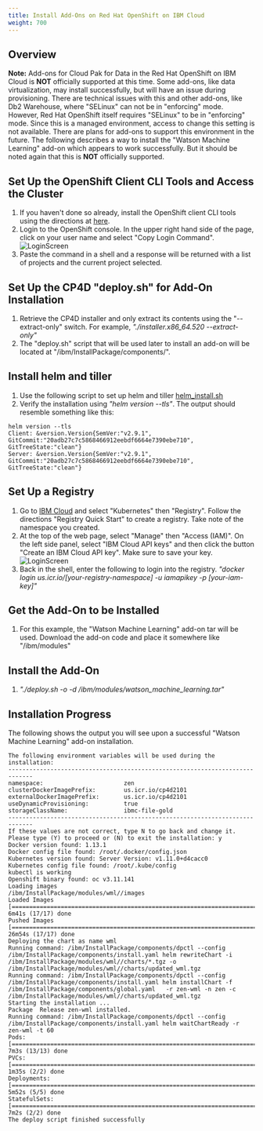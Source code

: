 ```yaml
---
title: Install Add-Ons on Red Hat OpenShift on IBM Cloud
weight: 700
---
```


## **Overview**
**Note:** Add-ons for Cloud Pak for Data in the Red Hat OpenShift on IBM Cloud is **NOT** officially supported at this time.  Some add-ons, like data virtualization, may install successfully, but will have an issue during provisioning.  There are technical issues with this and other add-ons, like Db2 Warehouse, where "SELinux" can not be in "enforcing" mode.  However, Red Hat OpenShift itself requires "SELinux" to be in "enforcing" mode.  Since this is a managed environment, access to change this setting is not available. 
There are plans for add-ons to support this environment in the future.  The following describes a way to install the "Watson Machine Learning" add-on which appears to work successfully.  But it should be noted again that this is **NOT** officially supported.

## Set Up the OpenShift Client CLI Tools and Access the Cluster
1. If you haven't done so already, install the OpenShift client CLI tools using the directions at [here](https://cloud.ibm.com/docs/openshift?topic=openshift-openshift-cli).
2. Login to the OpenShift console.  In the upper right hand side of the page, click on your user name and select "Copy Login Command".
![LoginScreen](https://pages.github.ibm.com/CASE/cloudpak-onboard-residency/assets/img/cp4d/qijunlogin.jpg)
3. Paste the command in a shell and a response will be returned with a list of projects and the current project selected.

## Set Up the CP4D "deploy.sh" for Add-On Installation
1. Retrieve the CP4D installer and only extract its contents using the "--extract-only" switch.  For example,
_"./installer.x86_64.520 --extract-only"_
2. The "deploy.sh" script that will be used later to install an add-on will be located at "/ibm/InstallPackage/components/".

## Install helm and tiller
1. Use the following script to set up helm and tiller
[ helm_install.sh](https://pages.github.ibm.com/CASE/cloudpak-onboard-residency/assets/img/helm_install.sh)
2. Verify the installation using
_"helm version --tls"_.  The output should resemble something like this:
```
helm version --tls
Client: &version.Version{SemVer:"v2.9.1", GitCommit:"20adb27c7c5868466912eebdf6664e7390ebe710", GitTreeState:"clean"}
Server: &version.Version{SemVer:"v2.9.1", GitCommit:"20adb27c7c5868466912eebdf6664e7390ebe710", GitTreeState:"clean"}
```

## Set Up a Registry
1. Go to [IBM Cloud](https://cloud.ibm.com) and select "Kubernetes" then "Registry".  Follow the directions "Registry Quick Start" to create a registry.  Take note of the namespace you created.
2. At the top of the web page, select "Manage" then "Access (IAM)". On the left side panel, select "IBM Cloud API keys" and then click the button "Create an IBM Cloud API key".  Make sure to save your key. ![LoginScreen](https://pages.github.ibm.com/CASE/cloudpak-onboard-residency/assets/img/cp4d/manageiam.jpg)
3. Back in the shell, enter the following to login into the registry.
_"docker login us.icr.io/[your-registry-namespace] -u iamapikey -p [your-iam-key]"_

## Get the Add-On to be Installed
1. For this example, the "Watson Machine Learning" add-on tar will be used.  Download the add-on code and place it somewhere like "/ibm/modules"

## Install the Add-On
1. _"./deploy.sh -o -d /ibm/modules/watson_machine_learning.tar"_

## Installation Progress
The following shows the output you will see upon a successful "Watson Machine Learning" add-on installation.
```
The following environment variables will be used during the installation:
-----------------------------------------------------------------------------
namespace:                       zen
clusterDockerImagePrefix:        us.icr.io/cp4d2101
externalDockerImagePrefix:       us.icr.io/cp4d2101
useDynamicProvisioning:          true
storageClassName:                ibmc-file-gold
-----------------------------------------------------------------------------
If these values are not correct, type N to go back and change it.
Please type (Y) to proceed or (N) to exit the installation: y
Docker version found: 1.13.1
Docker config file found: /root/.docker/config.json
Kubernetes version found: Server Version: v1.11.0+d4cacc0
Kubernetes config file found: /root/.kube/config
kubectl is working
Openshift binary found: oc v3.11.141
Loading images
/ibm/InstallPackage/modules/wml//images
Loaded Images [==============================================================================] 6m41s (17/17) done
Pushed Images [==============================================================================] 26m54s (17/17) done
Deploying the chart as name wml
Running command: /ibm/InstallPackage/components/dpctl --config /ibm/InstallPackage/components/install.yaml helm rewriteChart -i /ibm/InstallPackage/modules/wml//charts/*.tgz -o /ibm/InstallPackage/modules/wml//charts/updated_wml.tgz
Running command: /ibm/InstallPackage/components/dpctl --config /ibm/InstallPackage/components/install.yaml helm installChart -f /ibm/InstallPackage/components/global.yaml   -r zen-wml -n zen -c /ibm/InstallPackage/modules/wml//charts/updated_wml.tgz 
Starting the installation ...
Package  Release zen-wml installed.
Running command: /ibm/InstallPackage/components/dpctl --config /ibm/InstallPackage/components/install.yaml helm waitChartReady -r zen-wml -t 60
Pods:         [==============================================================================] 7m3s (13/13) done
PVCs:         [==============================================================================] 1m35s (2/2) done
Deployments:  [==============================================================================] 5m52s (5/5) done
StatefulSets: [==============================================================================] 7m2s (2/2) done
The deploy script finished successfully
```

